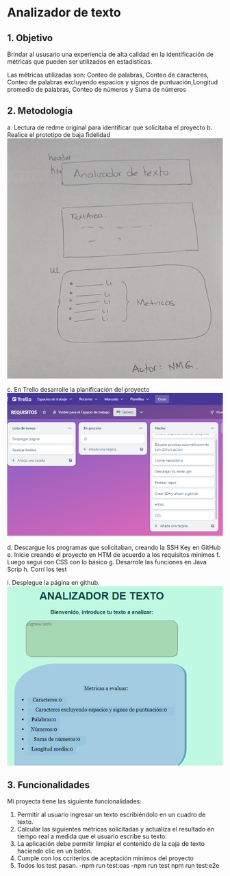 # Analizador de texto


## 1. Objetivo
Brindar al ususario una experiencia de alta calidad en la identificación de métricas que pueden ser utilizados en estadisticas.

Las métricas utilizadas son: Conteo de palabras, Conteo de caracteres, Conteo de palabras excluyendo espacios y signos de puntuación,Longitud promedio de palabras, Conteo de números y Suma de números

## 2. Metodología
a. Lectura de redme original para identificar que solicitaba el proyecto
b. Realice el prototipo de baja fidelidad
![prueba](imagen/boceto.jpg)

c. En Trello desarrolle la planificación del proyecto
![prueba1](imagen/planificacion.png)

d. Descargue los programas que solicitaban, creando la SSH Key en GitHub
e. Inicie creando el proyecto en HTM de acuerdo a los requisitos minimos
f. Luego segui con CSS con lo básico
g. Desarrole las funciones en Java Scrip
h. Corrí los test

i. Desplegue la página en github.
![prueba2](imagen/Pagina%20terminada.png)

## 3. Funcionalidades

Mi proyecta tiene las siguiente funcionalidades:
1. Permitir al usuario ingresar un texto escribiéndolo en un cuadro de texto.
2. Calcular las siguientes métricas solicitadas y actualiza el resultado en tiempo real a medida que el usuario escribe su texto:
3. La aplicación debe permitir limpiar el contenido de la caja de texto haciendo clic en un botón.
4. Cumple con los ccriterios de aceptación minimos del proyecto
5. Todos los test pasan.
-npm run test:oas
-npm run test
npm run test:e2e
